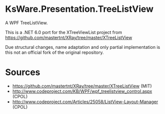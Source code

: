 ﻿# KsWare.Presentation.TreeListView

A WPF TreeListView.

This is a .NET 6.0 port for the XTreeViewList project from https://github.com/mastertnt/XRay/tree/master/XTreeListView

Due structural changes, name adaptation and only partial implementation is this not an official fork of the original repository.

# Sources

- https://github.com/mastertnt/XRay/tree/master/XTreeListView (MIT)
- http://www.codeproject.com/KB/WPF/wpf_treelistview_control.aspx (CPOL)
- http://www.codeproject.com/Articles/25058/ListView-Layout-Manager (CPOL)